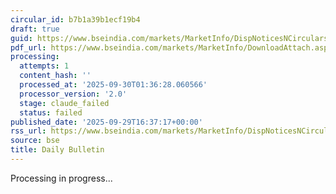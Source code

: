 ```yaml
---
circular_id: b7b1a39b1ecf19b4
draft: true
guid: https://www.bseindia.com/markets/MarketInfo/DispNoticesNCirculars.aspx?Noticeid={25912344-450E-4AD1-824D-0A22E9A56BF2}&noticeno=20250929-87&dt=09/29/2025&icount=87&totcount=87&flag=0
pdf_url: https://www.bseindia.com/markets/MarketInfo/DownloadAttach.aspx?id=20250929-87&attachedId=7d3c02f2-4e75-4f17-abd9-edc1510649dd
processing:
  attempts: 1
  content_hash: ''
  processed_at: '2025-09-30T01:36:28.060566'
  processor_version: '2.0'
  stage: claude_failed
  status: failed
published_date: '2025-09-29T16:37:17+00:00'
rss_url: https://www.bseindia.com/markets/MarketInfo/DispNoticesNCirculars.aspx?Noticeid={25912344-450E-4AD1-824D-0A22E9A56BF2}&noticeno=20250929-87&dt=09/29/2025&icount=87&totcount=87&flag=0
source: bse
title: Daily Bulletin
---
```


Processing in progress...